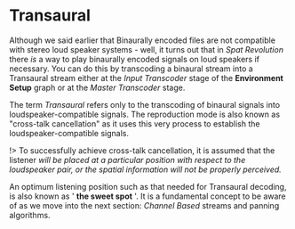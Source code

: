 # Transaural

Although we said earlier that Binaurally encoded files are not compatible with
stereo loud speaker systems - well, it turns out that in _Spat Revolution_ there _is_ a way
to play binaurally encoded signals on loud speakers if necessary. You can do this
by transcoding a binaural stream into a Transaural stream either at the _Input
Transcoder_ stage of the **Environment Setup** graph or at the _Master Transcoder_
stage.

The term _Transaural_ refers only to the transcoding of binaural signals into loudspeaker-compatible signals. The reproduction mode is also known as "cross-talk
cancellation" as it uses this very process to establish the loudspeaker-compatible
signals.


!> To successfully achieve cross-talk cancellation, it is assumed that the listener
_will be placed at a particular position with respect to the loudspeaker pair, or the
spatial information will not be properly perceived._

An optimum listening position such as that needed for Transaural decoding, is also
known as ' **the sweet spot** '. It is a fundamental concept to be aware of as we move
into the next section: _Channel Based_ streams and panning algorithms.

